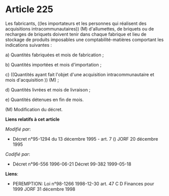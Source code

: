# Article 225

Les fabricants, ((les importateurs et les personnes qui réalisent des acquisitions intracommunautaires)) (M) d'allumettes, de
briquets ou de recharges de briquets doivent tenir dans chaque fabrique et lieu de stockage de produits imposables une
comptabilité-matières comportant les indications suivantes :

a) Quantités fabriquées et mois de fabrication ;

b) Quantités importées et mois d'importation ;

c) ((Quantités ayant fait l'objet d'une acquisition intracommunautaire et mois d'acquisition )) (M) ;

d) Quantités livrées et mois de livraison ;

e) Quantités détenues en fin de mois.

(M) Modification du décret.

**Liens relatifs à cet article**

_Modifié par_:

  - Décret n°95-1294 du 13 décembre 1995 - art. 7 () JORF 20 décembre 1995

_Codifié par_:

  - Décret n°96-556 1996-06-21 Décret 99-382 1999-05-18

**Liens**:

  - PEREMPTION: Loi n°98-1266 1998-12-30 art. 47 C D Finances pour 1999 JORF 31 décembre 1998

